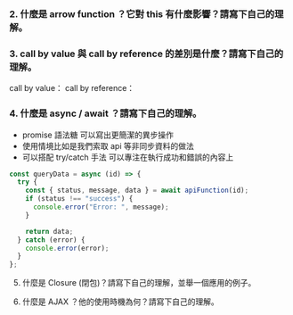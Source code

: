 ### 2. 什麼是 arrow function ？它對 this 有什麼影響？請寫下自己的理解。

### 3. call by value 與 call by reference 的差別是什麼？請寫下自己的理解。

call by value：
call by reference：

### 4. 什麼是 async / await ？請寫下自己的理解。

- promise 語法糖 可以寫出更簡潔的異步操作
- 使用情境比如是我們索取 api 等非同步資料的做法
- 可以搭配 try/catch 手法
  可以專注在執行成功和錯誤的內容上

```javascript
const queryData = async (id) => {
  try {
    const { status, message, data } = await apiFunction(id);
    if (status !== "success") {
      console.error("Error: ", message);
    }

    return data;
  } catch (error) {
    console.error(error);
  }
};
```

5. 什麼是 Closure (閉包)？請寫下自己的理解，並舉一個應用的例子。

6. 什麼是 AJAX ？他的使用時機為何？請寫下自己的理解。
